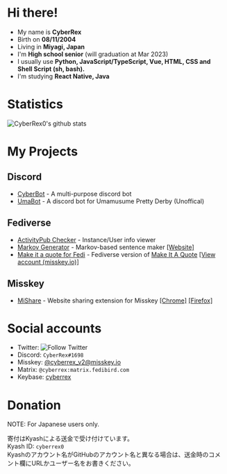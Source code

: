 <!-- ### Hi there 👋 -->

<!--
**CyberRex0/CyberRex0** is a ✨ _special_ ✨ repository because its `README.md` (this file) appears on your GitHub profile.

Here are some ideas to get you started:

- 🔭 I’m currently working on ...
- 🌱 I’m currently learning ...
- 👯 I’m looking to collaborate on ...
- 🤔 I’m looking for help with ...
- 💬 Ask me about ...
- 📫 How to reach me: ...
- 😄 Pronouns: ...
- ⚡ Fun fact: ...
-->

# Hi there!
- My name is **CyberRex**
- Birth on **08/11/2004**
- Living in **Miyagi, Japan**
- I'm **High school senior** (will graduation at Mar 2023)
- I usually use **Python, JavaScript/TypeScript, Vue, HTML, CSS and Shell Script (sh, bash).**
- I'm studying **React Native, Java**

# Statistics
![CyberRex0's github stats](https://github-readme-stats.vercel.app/api?username=CyberRex0)

# My Projects
## Discord
- [CyberBot](https://cyberbot.cyberrex.ml/) - A multi-purpose discord bot
- [UmaBot](https://umabot.cyberrex.jp/) - A discord bot for Umamusume Pretty Derby (Unoffical)
## Fediverse
- [ActivityPub Checker](https://ap-checker.herokuapp.com/) - Instance/User info viewer
- [Markov Generator](https://github.com/CyberRex0/markov-generator-fedi) - Markov-based sentence maker [[Website]](https://markov-fedi.cbrx.io/)
- [Make it a quote for Fedi](https://github.com/CyberRex0/miq-fedi) - Fediverse version of [Make It A Quote](https://twitter.com/makeitaquote) [[View account (misskey.io)]](https://misskey.io/@makeitquote)
## Misskey
- [MiShare](https://github.com/CyberRex0/mishare) - Website sharing extension for Misskey [[Chrome]](https://chrome.google.com/webstore/detail/mishare/mhcekclmecbihalcaijbcgfdffmdcjhe) [[Firefox]](https://addons.mozilla.org/firefox/addon/mishare/)

# Social accounts
- Twitter: ![Follow Twitter](https://img.shields.io/twitter/follow/subrex0?style=social)
- Discord: `CyberRex#1698`
- Misskey: [@cyberrex_v2@misskey.io](https://misskey.io/@cyberrex_v2)
- Matrix: `@cyberrex:matrix.fedibird.com`
- Keybase: [cyberrex](https://keybase.io/cyberrex)

# Donation
NOTE: For Japanese users only.

寄付はKyashによる送金で受け付けています。<br>
Kyash ID: `cyberrex0`<br>
Kyashのアカウント名がGitHubのアカウント名と異なる場合は、送金時のコメント欄にURLかユーザー名をお書きください。<br>
